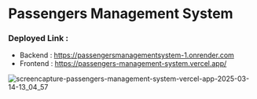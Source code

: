 # Passengers Management System
### Deployed Link : 
- Backend : https://passengersmanagementsystem-1.onrender.com
- Frontend : https://passengers-management-system.vercel.app/

![screencapture-passengers-management-system-vercel-app-2025-03-14-13_04_57](https://github.com/user-attachments/assets/381db82d-30b6-45ea-94d5-02f3a5de074f)
